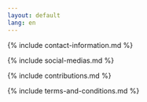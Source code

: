 ```yaml
---
layout: default
lang: en
---
```


{% include contact-information.md %}

{% include social-medias.md %}

{% include contributions.md %}

{% include terms-and-conditions.md %}
